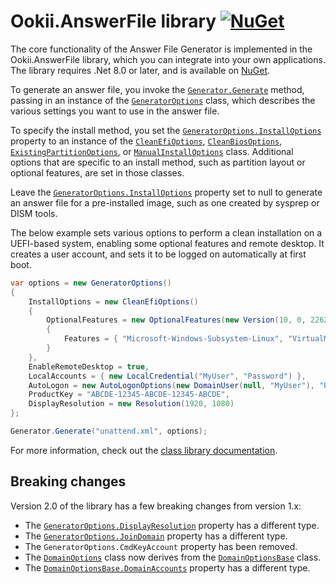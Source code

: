 # Ookii.AnswerFile library [![NuGet](https://img.shields.io/nuget/v/Ookii.AnswerFile)](https://nuget.org/packages/Ookii.AnswerFile)

The core functionality of the Answer File Generator is implemented in the Ookii.AnswerFile library,
which you can integrate into your own applications. The library requires .Net 8.0 or later, and is
available on [NuGet](https://nuget.org/packages/Ookii.AnswerFile).

To generate an answer file, you invoke the [`Generator.Generate`][] method, passing in an instance
of the [`GeneratorOptions`][] class, which describes the various settings you want to use in the
answer file.

To specify the install method, you set the [`GeneratorOptions.InstallOptions`][] property to an
instance of the [`CleanEfiOptions`][], [`CleanBiosOptions`][], [`ExistingPartitionOptions`][], or
[`ManualInstallOptions`][] class. Additional options that are specific to an install method, such as
partition layout or optional features, are set in those classes.

Leave the [`GeneratorOptions.InstallOptions`][] property set to null to generate an answer file for
a pre-installed image, such as one created by sysprep or DISM tools.

The below example sets various options to perform a clean installation on a UEFI-based system,
enabling some optional features and remote desktop. It creates a user account, and sets it to be
logged on automatically at first boot.

```csharp
var options = new GeneratorOptions()
{
    InstallOptions = new CleanEfiOptions()
    {
        OptionalFeatures = new OptionalFeatures(new Version(10, 0, 22621, 1))
        {
            Features = { "Microsoft-Windows-Subsystem-Linux", "VirtualMachinePlatform" }
        }
    },
    EnableRemoteDesktop = true,
    LocalAccounts = { new LocalCredential("MyUser", "Password") },
    AutoLogon = new AutoLogonOptions(new DomainUser(null, "MyUser"), "Password"),
    ProductKey = "ABCDE-12345-ABCDE-12345-ABCDE",
    DisplayResolution = new Resolution(1920, 1080)
};

Generator.Generate("unattend.xml", options);
```

For more information, check out the
[class library documentation](https://www.ookii.org/Link/GenerateAnswerFileDoc).

## Breaking changes

Version 2.0 of the library has a few breaking changes from version 1.x:

- The [`GeneratorOptions.DisplayResolution`][] property has a different type.
- The [`GeneratorOptions.JoinDomain`][] property has a different type.
- The `GeneratorOptions.CmdKeyAccount` property has been removed.
- The [`DomainOptions`][] class now derives from the [`DomainOptionsBase`][] class.
- The [`DomainOptionsBase.DomainAccounts`][] property has a different type.

[`CleanBiosOptions`]: https://www.ookii.org/docs/answerfile-2.0/html/T_Ookii_AnswerFile_CleanBiosOptions.htm
[`CleanEfiOptions`]: https://www.ookii.org/docs/answerfile-2.0/html/T_Ookii_AnswerFile_CleanEfiOptions.htm
[`DomainOptions`]: https://www.ookii.org/docs/answerfile-2.0/html/T_Ookii_AnswerFile_DomainOptions.htm
[`DomainOptionsBase.DomainAccounts`]: https://www.ookii.org/docs/answerfile-2.0/html/P_Ookii_AnswerFile_DomainOptionsBase_DomainAccounts.htm
[`DomainOptionsBase`]: https://www.ookii.org/docs/answerfile-2.0/html/T_Ookii_AnswerFile_DomainOptionsBase.htm
[`ExistingPartitionOptions`]: https://www.ookii.org/docs/answerfile-2.0/html/T_Ookii_AnswerFile_ExistingPartitionOptions.htm
[`Generator.Generate`]: https://www.ookii.org/docs/answerfile-2.0/html/Overload_Ookii_AnswerFile_Generator_Generate.htm
[`GeneratorOptions.DisplayResolution`]: https://www.ookii.org/docs/answerfile-2.0/html/P_Ookii_AnswerFile_GeneratorOptions_DisplayResolution.htm
[`GeneratorOptions.InstallOptions`]: https://www.ookii.org/docs/answerfile-2.0/html/P_Ookii_AnswerFile_GeneratorOptions_InstallOptions.htm
[`GeneratorOptions.JoinDomain`]: https://www.ookii.org/docs/answerfile-2.0/html/P_Ookii_AnswerFile_GeneratorOptions_JoinDomain.htm
[`GeneratorOptions`]: https://www.ookii.org/docs/answerfile-2.0/html/T_Ookii_AnswerFile_GeneratorOptions.htm
[`ManualInstallOptions`]: https://www.ookii.org/docs/answerfile-2.0/html/T_Ookii_AnswerFile_ManualInstallOptions.htm
